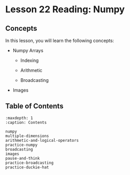 # <i class="fas fa-book fa-fw"></i> Lesson 22 Reading: Numpy

## Concepts

In this lesson, you will learn the following concepts:

- Numpy Arrays

  - Indexing

  - Arithmetic

  - Broadcasting

- Images

## Table of Contents

```{toctree}
:maxdepth: 1
:caption: Contents

numpy
multiple-dimensions
arithmetic-and-logical-operators
practice-numpy
broadcasting
images
pause-and-think
practice-broadcasting
practice-duckie-hat
```
